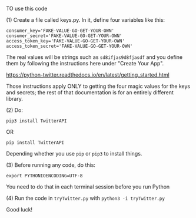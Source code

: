 
TO use this code

(1) Create a file called keys.py.  In it, define four variables like this:

```
consumer_key='FAKE-VALUE-GO-GET-YOUR-OWN'
consumer_secret='FAKE-VALUE-GO-GET-YOUR-OWN'
access_token_key='FAKE-VALUE-GO-GET-YOUR-OWN'
access_token_secret='FAKE-VALUE-GO-GET-YOUR-OWN'
```

The real values will be strings such as `sd8ifjas9d8fjasdf` and you define them by following
the instructions here under "Create Your App".

https://python-twitter.readthedocs.io/en/latest/getting_started.html

Those instructions apply ONLY to getting the four magic values for the keys and secrets; the
rest of that documentation is for an entirely different library.

(2) Do:

```
pip3 install TwitterAPI
```

OR

```
pip install TwitterAPI
```

Depending whether you use `pip` or `pip3` to install things.

(3) Before running any code, do this:

```
export PYTHONIOENCODING=UTF-8
```

You need to do that in each terminal session before you run Python

(4) Run the code in `tryTwitter.py` with `python3 -i tryTwitter.py`

Good luck!
